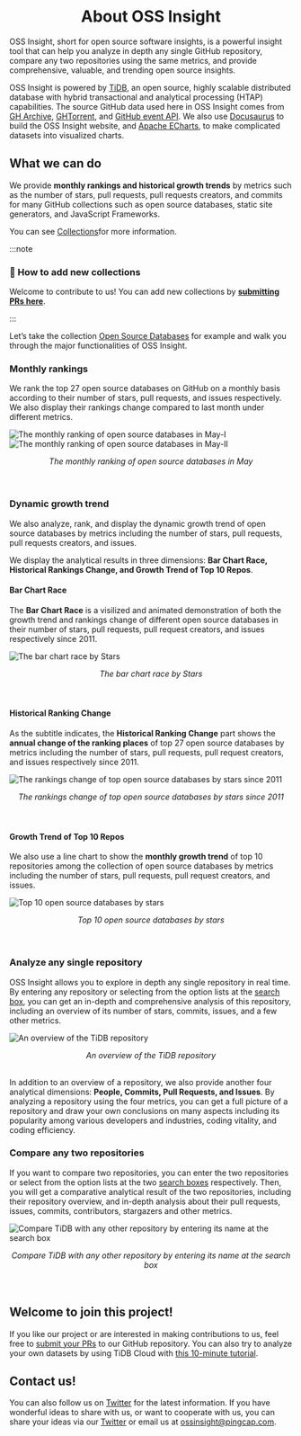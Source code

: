 <h1 align="center"> About OSS Insight</h1>

OSS Insight, short for open source software insights, is a powerful insight tool that can help you analyze in depth any single GitHub repository, compare any two repositories using the same metrics, and provide comprehensive, valuable, and trending open source insights. 

OSS Insight is powered by [TiDB](https://github.com/pingcap/tidb), an open source, highly scalable distributed database with hybrid transactional and analytical processing (HTAP) capabilities. The source GitHub data used here in OSS Insight comes from [GH Archive](https://www.gharchive.org/), [GHTorrent](https://ghtorrent.org/), and  [GitHub event API](https://docs.github.com/en/rest/activity/events). We also use [Docusaurus](https://github.com/facebook/docusaurus) to build the OSS Insight website, and [Apache ECharts](https://echarts.apache.org/), to make complicated datasets into visualized charts. 

## What we can do
We provide **monthly rankings and historical growth trends** by metrics such as the number of stars, pull requests, pull requests creators, and commits for many GitHub collections such as open source databases, static site generators, and JavaScript Frameworks.

You can see [Collections](https://ossinsight.io/collections/open-source-database)for more information. 

:::note

### 📌 How to add new collections
Welcome to contribute to us! You can add new collections by **[submitting PRs here](https://github.com/pingcap/ossinsight)**. 

:::

Let’s take the collection [Open Source Databases](https://ossinsight.io/collections/open-source-database) for example and walk you through the major functionalities of OSS Insight. 

### Monthly rankings

We rank the top 27 open source databases on GitHub on a monthly basis according to their number of stars, pull requests, and issues respectively. We also display their rankings change compared to last month under different metrics. 

![The monthly ranking of open source databases in May-I](/img/screenshots/monthly-rankings-of-opensource-databases-in-may-1.png)
![The monthly ranking of open source databases in May-II](/img/screenshots/monthly-rankings-of-opensource-databases-in-may-2.png)

<center><em>The monthly ranking of open source databases in May</em></center>

<br />
<br />

### Dynamic growth trend 
We also analyze, rank, and display the dynamic growth trend of open source databases by metrics including the number of stars, pull requests, pull requests creators, and issues. 

We display the analytical results in three dimensions: **Bar Chart Race, Historical Rankings Change, and Growth Trend of Top 10 Repos**.

#### Bar Chart Race
The **Bar Chart Race** is a visilized and animated demonstration of both the growth trend and rankings change of different open source databases in their number of stars, pull requests, pull request creators, and issues respectively since 2011. 

![The bar chart race by Stars](/img/screenshots/bar-chart-race.png)

<center><em>The bar chart race by Stars</em></center>

<br />
<br />

#### Historical Ranking Change 
As the subtitle indicates, the **Historical Ranking Change** part shows the **annual change of the ranking places** of top 27 open source databases by metrics including the number of stars, pull requests, pull request creators, and issues respectively since 2011. 

![The rankings change of top open source databases by stars since 2011](/img/screenshots/pipeline-chart.png)

<center><em>The rankings change of top open source databases by stars since 2011</em></center>

<br />
<br />

#### Growth Trend of Top 10 Repos
We also use a line chart to show the **monthly growth trend** of top 10 repositories among the collection of open source databases by metrics including the number of stars, pull requests, pull request creators, and issues. 

![Top 10 open source databases by stars](/img/screenshots/line-chart.png)

<center><em>Top 10 open source databases by stars</em></center>

<br />
<br />

### Analyze any single repository 
OSS Insight allows you to explore in depth any single repository in real time. By entering any repository or selecting from the option lists at the [search box](https://ossinsight.io/), you can get an in-depth and comprehensive analysis of this repository, including an overview of its number of stars, commits, issues, and a few other metrics. 

![An overview of the TiDB repository](/img/screenshots/overview-of-tidb-repo.png)

<center><em>An overview of the TiDB repository</em></center>

<br />

In addition to an overview of a repository, we also provide another four analytical dimensions: **People, Commits, Pull Requests, and Issues**. By analyzing a repository using the four metrics, you can get a full picture of a repository and draw your own conclusions on many aspects including its popularity among various developers and industries, coding vitality, and coding efficiency. 

### Compare any two repositories
If you want to compare two repositories, you can enter the two repositories or select from the option lists at the two [search boxes](https://ossinsight.io/) respectively. Then, you will get a comparative analytical result of the two repositories, including their repository overview, and in-depth analysis about their pull requests, issues, commits, contributors, stargazers and other metrics.  

![Compare TiDB with any other repository by entering its name at the search box](/img/screenshots/analyze_selector.png)

<center><em>Compare TiDB with any other repository by entering its name at the search box</em></center>

<br />
<br />

## Welcome to join this project! 
If you like our project or are interested in making contributions to us, feel free to [submit your PRs](https://github.com/pingcap/ossinsight) to our GitHub repository. You can also try to analyze your own datasets by using TiDB Cloud with [this 10-minute tutorial](https://ossinsight.io/blog/try-it-yourself/). 

## Contact us! 
You can also follow us on [Twitter](https://twitter.com/OSSInsight) for the latest information. 
If you have wonderful ideas to share with us, or want to cooperate with us, you can share your ideas via our [Twitter](https://twitter.com/OSSInsight) or email us at [ossinsight@pingcap.com](mailto:ossinsight@pingcap.com). 
